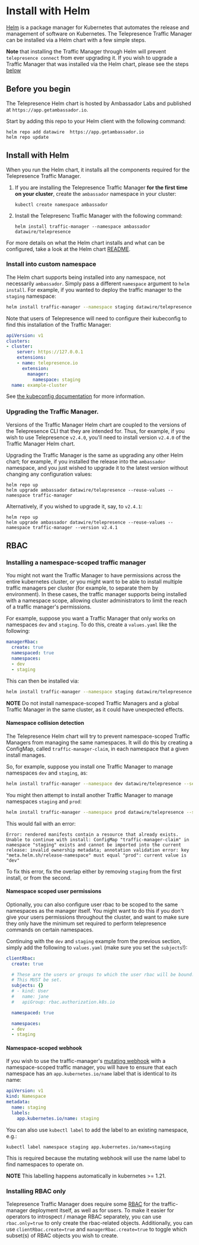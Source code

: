 # Install with Helm

[Helm](https://helm.sh) is a package manager for Kubernetes that automates the release and management of software on Kubernetes. The Telepresence Traffic Manager can be installed via a Helm chart with a few simple steps.

**Note** that installing the Traffic Manager through Helm will prevent `telepresence connect` from ever upgrading it. If you wish to upgrade a Traffic Manager that was installed via the Helm chart, please see the steps [below](#upgrading-the-traffic-manager)

## Before you begin

The Telepresence Helm chart is hosted by Ambassador Labs and published at `https://app.getambassador.io`.

Start by adding this repo to your Helm client with the following command:

```shell
helm repo add datawire  https://app.getambassador.io
helm repo update
```

## Install with Helm

When you run the Helm chart, it installs all the components required for the Telepresence Traffic Manager. 

1. If you are installing the Telepresence Traffic Manager **for the first time on your cluster**, create the `ambassador` namespace in your cluster:

   ```shell
   kubectl create namespace ambassador
   ```

2. Install the Telepresenc Traffic Manager with the following command:

   ```shell
   helm install traffic-manager --namespace ambassador datawire/telepresence
   ```

For more details on what the Helm chart installs and what can be configured, take a look at the Helm chart [README](https://github.com/telepresenceio/telepresence/tree/release/v2/charts/telepresence).

### Install into custom namespace

The Helm chart supports being installed into any namespace, not necessarily `ambassador`. Simply pass a different `namespace` argument to `helm install`.
For example, if you wanted to deploy the traffic manager to the `staging` namespace:

```bash
helm install traffic-manager --namespace staging datawire/telepresence
```

Note that users of Telepresence will need to configure their kubeconfig to find this installation of the Traffic Manager:

```yaml
apiVersion: v1
clusters:
- cluster:
    server: https://127.0.0.1
    extensions:
    - name: telepresence.io
      extension:
        manager:
          namespace: staging
  name: example-cluster
```

See [the kubeconfig documentation](../reference/config#manager) for more information.

### Upgrading the Traffic Manager.

Versions of the Traffic Manager Helm chart are coupled to the versions of the Telepresence CLI that they are intended for.
Thus, for example, if you wish to use Telepresence `v2.4.0`, you'll need to install version `v2.4.0` of the Traffic Manager Helm chart.

Upgrading the Traffic Manager is the same as upgrading any other Helm chart; for example, if you installed the release into the `ambassador` namespace, and you just wished to upgrade it to the latest version without changing any configuration values:

```shell
helm repo up
helm upgrade ambassador datawire/telepresence --reuse-values --namespace traffic-manager
```

Alternatively, if you wished to upgrade it, say, to `v2.4.1`:
```shell
helm repo up
helm upgrade ambassador datawire/telepresence --reuse-values --namespace traffic-manager --version v2.4.1
```

## RBAC

### Installing a namespace-scoped traffic manager

You might not want the Traffic Manager to have permissions across the entire kubernetes cluster, or you might want to be able to install multiple traffic managers per cluster (for example, to separate them by environment).
In these cases, the traffic manager supports being installed with a namespace scope, allowing cluster administrators to limit the reach of a traffic manager's permissions.

For example, suppose you want a Traffic Manager that only works on namespaces `dev` and `staging`.
To do this, create a `values.yaml` like the following:

```yaml
managerRbac:
  create: true
  namespaced: true
  namespaces:
  - dev
  - staging
```

This can then be installed via:

```bash
helm install traffic-manager --namespace staging datawire/telepresence -f ./values.yaml
```

**NOTE** Do not install namespace-scoped Traffic Managers and a global Traffic Manager in the same cluster, as it could have unexpected effects.

#### Namespace collision detection

The Telepresence Helm chart will try to prevent namespace-scoped Traffic Managers from managing the same namespaces.
It will do this by creating a ConfigMap, called `traffic-manager-claim`, in each namespace that a given install manages.

So, for example, suppose you install one Traffic Manager to manage namespaces `dev` and `staging`, as:

```bash
helm install traffic-manager --namespace dev datawire/telepresence --set 'managerRbac.namespaced=true' --set 'managerRbac.namespaces={dev,staging}'
```

You might then attempt to install another Traffic Manager to manage namespaces `staging` and `prod`:

```bash
helm install traffic-manager --namespace prod datawire/telepresence --set 'managerRbac.namespaced=true' --set 'managerRbac.namespaces={staging,prod}'
```

This would fail with an error:

```
Error: rendered manifests contain a resource that already exists. Unable to continue with install: ConfigMap "traffic-manager-claim" in namespace "staging" exists and cannot be imported into the current release: invalid ownership metadata; annotation validation error: key "meta.helm.sh/release-namespace" must equal "prod": current value is "dev"
```

To fix this error, fix the overlap either by removing `staging` from the first install, or from the second.

#### Namespace scoped user permissions

Optionally, you can also configure user rbac to be scoped to the same namespaces as the manager itself.
You might want to do this if you don't give your users permissions throughout the cluster, and want to make sure they only have the minimum set required to perform telepresence commands on certain namespaces.

Continuing with the `dev` and `staging` example from the previous section, simply add the following to `values.yaml` (make sure you set the `subjects`!):

```yaml
clientRbac:
  create: true

  # These are the users or groups to which the user rbac will be bound.
  # This MUST be set.
  subjects: {}
  # - kind: User
  #   name: jane
  #   apiGroup: rbac.authorization.k8s.io

  namespaced: true

  namespaces:
  - dev
  - staging
```

#### Namespace-scoped webhook

If you wish to use the traffic-manager's [mutating webhook](../reference/cluster-config#mutating-webhook) with a namespace-scoped traffic manager, you will have to ensure that each namespace has an `app.kubernetes.io/name` label that is identical to its name:

```yaml
apiVersion: v1
kind: Namespace
metadata:
  name: staging
  labels:
    app.kubernetes.io/name: staging
```

You can also use `kubectl label` to add the label to an existing namespace, e.g.:

```shell
kubectl label namespace staging app.kubernetes.io/name=staging
```

This is required because the mutating webhook will use the name label to find namespaces to operate on.

**NOTE** This labelling happens automatically in kubernetes >= 1.21.

### Installing RBAC only

Telepresence Traffic Manager does require some [RBAC](../../refrence/rbac/) for the traffic-manager deployment itself, as well as for users.
To make it easier for operators to introspect / manage RBAC separately, you can use `rbac.only=true` to
only create the rbac-related objects.
Additionally, you can use `clientRbac.create=true` and `managerRbac.create=true` to toggle which subset(s) of RBAC objects you wish to create.
